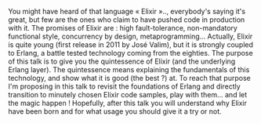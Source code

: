You might have heard of that language « Elixir ».., everybody's saying it's great, but few are the ones who claim to have pushed code in production with it. The promises of Elixir are : high fault-tolerance, non-mandatory functional style, concurrency by design, metaprogramming... Actually, Elixir is quite young (first release in 2011 by José Valim), but it is strongly coupled to Erlang, a battle tested technology coming from the eighties. The purpose of this talk is to give you the quintessence of Elixir (and the underlying Erlang layer). The quintessence means explaining the fundamentals of this technology, and show what it is good (the best ?) at. To reach that purpose I'm proposing in this talk to revisit the foundations of Erlang and directly transition to minutely chosen Elixir code samples, play with them... and let the magic happen ! Hopefully, after this talk you will understand why Elixir have been born and for what usage you should give it a try or not.
